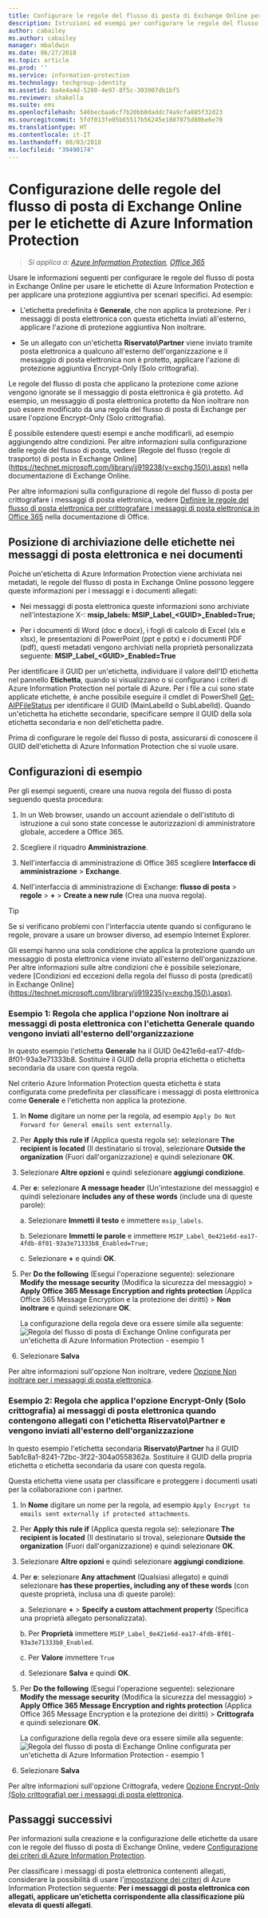 ```yaml
---
title: Configurare le regole del flusso di posta di Exchange Online per le etichette di Azure Information Protection
description: Istruzioni ed esempi per configurare le regole del flusso di posta di Exchange Online per le etichette di Azure Information Protection.
author: cabailey
ms.author: cabailey
manager: mbaldwin
ms.date: 06/27/2018
ms.topic: article
ms.prod: ''
ms.service: information-protection
ms.technology: techgroup-identity
ms.assetid: ba4e4a4d-5280-4e97-8f5c-303907db1bf5
ms.reviewer: shakella
ms.suite: ems
ms.openlocfilehash: 546becbaa6cf7b20bb0daddc74a9cfa885f32d23
ms.sourcegitcommit: 5fdf013fe05b65517b56245e1807875d80be6e70
ms.translationtype: HT
ms.contentlocale: it-IT
ms.lasthandoff: 08/03/2018
ms.locfileid: "39490174"
---
```

# <a name="configuring-exchange-online-mail-flow-rules-for-azure-information-protection-labels"></a>Configurazione delle regole del flusso di posta di Exchange Online per le etichette di Azure Information Protection

>*Si applica a: [Azure Information Protection](https://azure.microsoft.com/pricing/details/information-protection), [Office 365](http://download.microsoft.com/download/E/C/F/ECF42E71-4EC0-48FF-AA00-577AC14D5B5C/Azure_Information_Protection_licensing_datasheet_EN-US.pdf)*

Usare le informazioni seguenti per configurare le regole del flusso di posta in Exchange Online per usare le etichette di Azure Information Protection e per applicare una protezione aggiuntiva per scenari specifici. Ad esempio:

- L'etichetta predefinita è **Generale**, che non applica la protezione. Per i messaggi di posta elettronica con questa etichetta inviati all'esterno, applicare l'azione di protezione aggiuntiva Non inoltrare.

- Se un allegato con un'etichetta **Riservato\Partner** viene inviato tramite posta elettronica a qualcuno all'esterno dell'organizzazione e il messaggio di posta elettronica non è protetto, applicare l'azione di protezione aggiuntiva Encrypt-Only (Solo crittografia).

Le regole del flusso di posta che applicano la protezione come azione vengono ignorate se il messaggio di posta elettronica è già protetto. Ad esempio, un messaggio di posta elettronica protetto da Non inoltrare non può essere modificato da una regola del flusso di posta di Exchange per usare l'opzione Encrypt-Only (Solo crittografia).  

È possibile estendere questi esempi e anche modificarli, ad esempio aggiungendo altre condizioni. Per altre informazioni sulla configurazione delle regole del flusso di posta, vedere [Regole del flusso (regole di trasporto) di posta in Exchange Online](https://technet.microsoft.com/library/jj919238(v=exchg.150\).aspx) nella documentazione di Exchange Online.

Per altre informazioni sulla configurazione di regole del flusso di posta per crittografare i messaggi di posta elettronica, vedere [Definire le regole del flusso di posta elettronica per crittografare i messaggi di posta elettronica in Office 365](https://support.office.com/article/define-mail-flow-rules-to-encrypt-email-messages-in-office-365-9b7daf19-d5f2-415b-bc43-a0f5f4a585e8) nella documentazione di Office. 

## <a name="where-labels-are-stored-in-emails-and-documents"></a>Posizione di archiviazione delle etichette nei messaggi di posta elettronica e nei documenti

Poiché un'etichetta di Azure Information Protection viene archiviata nei metadati, le regole del flusso di posta in Exchange Online possono leggere queste informazioni per i messaggi e i documenti allegati:

- Nei messaggi di posta elettronica queste informazioni sono archiviate nell'intestazione X-: **msip_labels: MSIP_Label_\<GUID>_Enabled=True;** 

- Per i documenti di Word (doc e docx), i fogli di calcolo di Excel (xls e xlsx), le presentazioni di PowerPoint (ppt e pptx) e i documenti PDF (pdf), questi metadati vengono archiviati nella proprietà personalizzata seguente: **MSIP_Label_\<GUID>_Enabled=True**  

Per identificare il GUID per un'etichetta, individuare il valore dell'ID etichetta nel pannello **Etichetta**, quando si visualizzano o si configurano i criteri di Azure Information Protection nel portale di Azure. Per i file a cui sono state applicate etichette, è anche possibile eseguire il cmdlet di PowerShell [Get-AIPFileStatus](/powershell/module/azureinformationprotection/get-aipfilestatus) per identificare il GUID (MainLabelId o SubLabelId). Quando un'etichetta ha etichette secondarie, specificare sempre il GUID della sola etichetta secondaria e non dell'etichetta padre.

Prima di configurare le regole del flusso di posta, assicurarsi di conoscere il GUID dell'etichetta di Azure Information Protection che si vuole usare.

## <a name="example-configurations"></a>Configurazioni di esempio

Per gli esempi seguenti, creare una nuova regola del flusso di posta seguendo questa procedura:

1. In un Web browser, usando un account aziendale o dell'istituto di istruzione a cui sono state concesse le autorizzazioni di amministratore globale, accedere a Office 365. 

2. Scegliere il riquadro **Amministrazione**.

3. Nell'interfaccia di amministrazione di Office 365 scegliere **Interfacce di amministrazione** > **Exchange**.

4. Nell'interfaccia di amministrazione di Exchange: **flusso di posta** > **regole** > **+** > **Create a new rule** (Crea una nuova regola). 

> [!TIP]
> Se si verificano problemi con l'interfaccia utente quando si configurano le regole, provare a usare un browser diverso, ad esempio Internet Explorer.

Gli esempi hanno una sola condizione che applica la protezione quando un messaggio di posta elettronica viene inviato all'esterno dell'organizzazione. Per altre informazioni sulle altre condizioni che è possibile selezionare, vedere [Condizioni ed eccezioni della regola del flusso di posta (predicati) in Exchange Online](https://technet.microsoft.com/library/jj919235(v=exchg.150\).aspx).


### <a name="example-1-rule-that-applies-the-do-not-forward-option-to-emails-that-are-labeled-general-when-they-are-sent-outside-the-organization"></a>Esempio 1: Regola che applica l'opzione Non inoltrare ai messaggi di posta elettronica con l'etichetta **Generale** quando vengono inviati all'esterno dell'organizzazione

In questo esempio l'etichetta **Generale** ha il GUID 0e421e6d-ea17-4fdb-8f01-93a3e71333b8. Sostituire il GUID della propria etichetta o etichetta secondaria da usare con questa regola. 

Nel criterio Azure Information Protection questa etichetta è stata configurata come predefinita per classificare i messaggi di posta elettronica come **Generale** e l'etichetta non applica la protezione. 

1. In **Nome** digitare un nome per la regola, ad esempio `Apply Do Not Forward for General emails sent externally`.
 
2. Per **Apply this rule if** (Applica questa regola se): selezionare **The recipient is located** (Il destinatario si trova), selezionare **Outside the organization** (Fuori dall'organizzazione) e quindi selezionare **OK**.

3. Selezionare **Altre opzioni** e quindi selezionare **aggiungi condizione**.
 
4. Per **e**: selezionare **A message header** (Un'intestazione del messaggio) e quindi selezionare **includes any of these words** (include una di queste parole):
     
    a. Selezionare **Immetti il testo** e immettere `msip_labels`.
     
    b. Selezionare **Immetti le parole** e immettere `MSIP_Label_0e421e6d-ea17-4fdb-8f01-93a3e71333b8_Enabled=True;`
    
    c. Selezionare **+** e quindi **OK**.

5. Per **Do the following** (Esegui l'operazione seguente): selezionare **Modify the message security** (Modifica la sicurezza del messaggio) > **Apply Office 365 Message Encryption and rights protection** (Applica Office 365 Message Encryption e la protezione dei diritti) > **Non inoltrare** e quindi selezionare **OK**.
    
    La configurazione della regola deve ora essere simile alla seguente: ![Regola del flusso di posta di Exchange Online configurata per un'etichetta di Azure Information Protection - esempio 1](./media/aip-exo-rule-ex1.png)

7. Selezionare **Salva** 

Per altre informazioni sull'opzione Non inoltrare, vedere [Opzione Non inoltrare per i messaggi di posta elettronica](configure-usage-rights.md#do-not-forward-option-for-emails).

### <a name="example-2-rule-that-applies-the-encrypt-only-option-to-emails-when-they-have-attachments-that-are-labeled-confidential--partners-and-these-emails-are-sent-outside-the-organization"></a>Esempio 2: Regola che applica l'opzione Encrypt-Only (Solo crittografia) ai messaggi di posta elettronica quando contengono allegati con l'etichetta **Riservato\Partner** e vengono inviati all'esterno dell'organizzazione

In questo esempio l'etichetta secondaria **Riservato\Partner** ha il GUID 5ab1c8a1-8241-72bc-3f22-304a0558362a. Sostituire il GUID della propria etichetta o etichetta secondaria da usare con questa regola. 

Questa etichetta viene usata per classificare e proteggere i documenti usati per la collaborazione con i partner.   

1. In **Nome** digitare un nome per la regola, ad esempio `Apply Encrypt to emails sent externally if protected attachments`.
 
2. Per **Apply this rule if** (Applica questa regola se): selezionare **The recipient is located** (Il destinatario si trova), selezionare **Outside the organization** (Fuori dall'organizzazione) e quindi selezionare **OK**.

3. Selezionare **Altre opzioni** e quindi selezionare **aggiungi condizione**.
 
4. Per **e**: selezionare **Any attachment** (Qualsiasi allegato) e quindi selezionare **has these properties, including any of these words** (con queste proprietà, inclusa una di queste parole):
     
    a. Selezionare **+** > **Specify a custom attachment property** (Specifica una proprietà allegato personalizzata).
  
    b. Per **Proprietà** immettere `MSIP_Label_0e421e6d-ea17-4fdb-8f01-93a3e71333b8_Enabled`.
    
    c. Per **Valore** immettere `True`
    
    d. Selezionare **Salva** e quindi **OK**.

5. Per **Do the following** (Esegui l'operazione seguente): selezionare **Modify the message security** (Modifica la sicurezza del messaggio) > **Apply Office 365 Message Encryption and rights protection** (Applica Office 365 Message Encryption e la protezione dei diritti) > **Crittografa** e quindi selezionare **OK**.
    
    La configurazione della regola deve ora essere simile alla seguente: ![Regola del flusso di posta di Exchange Online configurata per un'etichetta di Azure Information Protection - esempio 1](./media/aip-exo-rule-ex2.png)

6. Selezionare **Salva** 

Per altre informazioni sull'opzione Crittografa, vedere [Opzione Encrypt-Only (Solo crittografia) per i messaggi di posta elettronica](configure-usage-rights.md#encrypt-only-option-for-emails).


## <a name="next-steps"></a>Passaggi successivi

Per informazioni sulla creazione e la configurazione delle etichette da usare con le regole del flusso di posta di Exchange Online, vedere [Configurazione dei criteri di Azure Information Protection](configure-policy.md).

Per classificare i messaggi di posta elettronica contenenti allegati, considerare la possibilità di usare l'[impostazione dei criteri](configure-policy-settings.md) di Azure Information Protection seguente: **Per i messaggi di posta elettronica con allegati, applicare un'etichetta corrispondente alla classificazione più elevata di questi allegati**.


